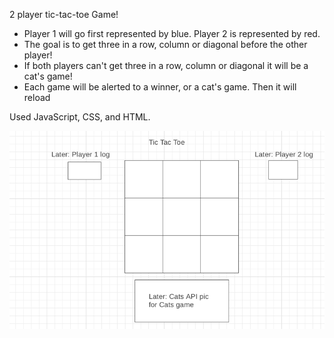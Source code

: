 2 player tic-tac-toe Game!
- Player 1 will go first represented by blue.  Player 2 is represented by red.
- The goal is to get three in a row, column or diagonal before the other player!
- If both players can't get three in a row, column or diagonal it will be a cat's game!
- Each game will be alerted to a winner, or a cat's game.  Then it will reload

Used JavaScript, CSS, and HTML.

![img.png](img.png)
